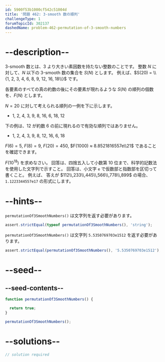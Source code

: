 ```yaml
---
id: 5900f53b1000cf542c51004d
title: '問題 462: 3-smooth 数の順列'
challengeType: 1
forumTopicId: 302137
dashedName: problem-462-permutation-of-3-smooth-numbers
---
```


# --description--

3-smooth 数とは、3 より大きい素因数を持たない整数のことです。 整数 $N$ に対して、$N$ 以下の 3-smooth 数の集合を $S(N)$ とします。 例えば、$S(20) = \\{1, 2, 3, 4, 6, 8, 9, 12, 16, 18\\}$ です。

各要素のすべての真の約数の後にその要素が現れるような $S(N)$ の順列の個数を、$F(N)$ とします。

$N = 20$ に対して考えられる順列の一例を下に示します。

-   1, 2, 4, 3, 9, 8, 16, 6, 18, 12

下の例は、12 が約数 6 の前に現れるので有効な順列ではありません。

-   1, 2, 4, 3, 9, 8, 12, 16, 6, 18

$F(6) = 5$, $F(8) = 9$, $F(20) = 450$, $F(1000) ≈ 8.8521816557e\\21$ であることを確認できます。

$F({10}^{18})$ を求めなさい。 回答は、四捨五入して小数第 10 位まで、科学的記数法を使用した文字列で示すこと。 回答は、小文字 `e` で仮数部と指数部を区切って書くこと。 例えば、 答えが $112\\,233\\,445\\,566\\,778\\,899$ の場合、`1.1223344557e17` の形式にします。

# --hints--

`permutationOf3SmoothNumbers()` は文字列を返す必要があります。

```js
assert.strictEqual(typeof permutationOf3SmoothNumbers(), 'string');
```

`permutationOf3SmoothNumbers()` は文字列 `5.5350769703e1512` を返す必要があります。

```js
assert.strictEqual(permutationOf3SmoothNumbers(), '5.5350769703e1512');
```

# --seed--

## --seed-contents--

```js
function permutationOf3SmoothNumbers() {

  return true;
}

permutationOf3SmoothNumbers();
```

# --solutions--

```js
// solution required
```
